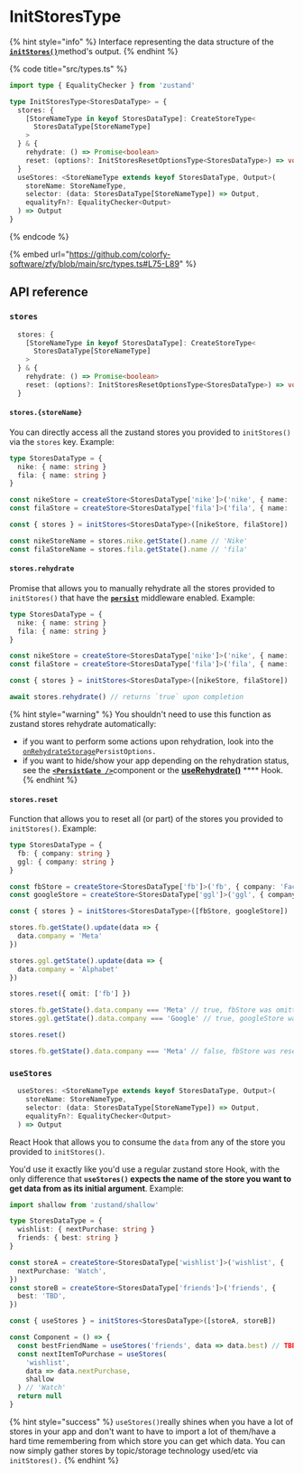 # InitStoresType

{% hint style="info" %}
Interface representing the data structure of the [**`initStores()`**](../initstores.md)method's output.
{% endhint %}

{% code title="src/types.ts" %}
```typescript
import type { EqualityChecker } from 'zustand'

type InitStoresType<StoresDataType> = {
  stores: {
    [StoreNameType in keyof StoresDataType]: CreateStoreType<
      StoresDataType[StoreNameType]
    >
  } & {
    rehydrate: () => Promise<boolean>
    reset: (options?: InitStoresResetOptionsType<StoresDataType>) => void
  }
  useStores: <StoreNameType extends keyof StoresDataType, Output>(
    storeName: StoreNameType,
    selector: (data: StoresDataType[StoreNameType]) => Output,
    equalityFn?: EqualityChecker<Output>
  ) => Output
}

```
{% endcode %}

{% embed url="https://github.com/colorfy-software/zfy/blob/main/src/types.ts#L75-L89" %}

## API reference

### `stores`

```typescript
  stores: {
    [StoreNameType in keyof StoresDataType]: CreateStoreType<
      StoresDataType[StoreNameType]
    >
  } & {
    rehydrate: () => Promise<boolean>
    reset: (options?: InitStoresResetOptionsType<StoresDataType>) => void
  }
```

#### `stores.{storeName}`

You can directly access all the zustand stores you provided to `initStores()` via the `stores` key. Example:

```typescript
type StoresDataType = {
  nike: { name: string }
  fila: { name: string }
}

const nikeStore = createStore<StoresDataType['nike']>('nike', { name: 'Nike' })
const filaStore = createStore<StoresDataType['fila']>('fila', { name: 'fila' })

const { stores } = initStores<StoresDataType>([nikeStore, filaStore])

const nikeStoreName = stores.nike.getState().name // 'Nike'
const filaStoreName = stores.fila.getState().name // 'fila'
```

#### `stores.rehydrate`

Promise that allows you to manually rehydrate all the stores provided to `initStores()` that have the [**`persist`**](createstoreoptionstype.md#persist) middleware enabled. Example:

```typescript
type StoresDataType = {
  nike: { name: string }
  fila: { name: string }
}

const nikeStore = createStore<StoresDataType['nike']>('nike', { name: 'Nike' })
const filaStore = createStore<StoresDataType['fila']>('fila', { name: 'fila' })

const { stores } = initStores<StoresDataType>([nikeStore, filaStore])

await stores.rehydrate() // returns `true` upon completion
```

{% hint style="warning" %}
You shouldn't need to use this function as zustand stores rehydrate automatically:

* if you want to perform some actions upon rehydration, look into the [`onRehydrateStorage`](https://github.com/pmndrs/zustand/wiki/Persisting-the-store's-data#onrehydratestorage)`PersistOptions.`
* if you want to hide/show your app depending on the rehydration status, see the [**`<PersistGate />`**](../persistgate.md)component or the [**useRehydrate()**](../userehydrate.md) **** Hook.
{% endhint %}

#### `stores.reset`

Function that allows you to reset all (or part) of the stores you provided to `initStores()`. Example:

```typescript
type StoresDataType = {
  fb: { company: string }
  ggl: { company: string }
}

const fbStore = createStore<StoresDataType['fb']>('fb', { company: 'Facebook' })
const googleStore = createStore<StoresDataType['ggl']>('ggl', { company: 'Google' })

const { stores } = initStores<StoresDataType>([fbStore, googleStore])

stores.fb.getState().update(data => {
  data.company = 'Meta'
})

stores.ggl.getState().update(data => {
  data.company = 'Alphabet'
})

stores.reset({ omit: ['fb'] })

stores.fb.getState().data.company === 'Meta' // true, fbStore was omitted 
stores.ggl.getState().data.company === 'Google' // true, googleStore was reset

stores.reset()

stores.fb.getState().data.company === 'Meta' // false, fbStore was reset as well now
```

### `useStores`

```typescript
  useStores: <StoreNameType extends keyof StoresDataType, Output>(
    storeName: StoreNameType,
    selector: (data: StoresDataType[StoreNameType]) => Output,
    equalityFn?: EqualityChecker<Output>
  ) => Output
```

React Hook that allows you to consume the `data` from any of the store you provided to `initStores()`.

You'd use it exactly like you'd use a regular zustand store Hook, with the only difference that **`useStores()` expects the name of the store you want to get data from as its initial argument**. Example:

```typescript
import shallow from 'zustand/shallow'

type StoresDataType = {
  wishlist: { nextPurchase: string }
  friends: { best: string }
}

const storeA = createStore<StoresDataType['wishlist']>('wishlist', {
  nextPurchase: 'Watch',
})
const storeB = createStore<StoresDataType['friends']>('friends', {
  best: 'TBD',
})

const { useStores } = initStores<StoresDataType>([storeA, storeB])

const Component = () => {
  const bestFriendName = useStores('friends', data => data.best) // TBD
  const nextItemToPurchase = useStores(
    'wishlist',
    data => data.nextPurchase,
    shallow
  ) // 'Watch'
  return null
}
```

{% hint style="success" %}
`useStores()`really shines when you have a lot of stores in your app and don't want to have to import a lot of them/have a hard time remembering from which store you can get which data. You can now simply gather stores by topic/storage technology used/etc via `initStores().`
{% endhint %}
